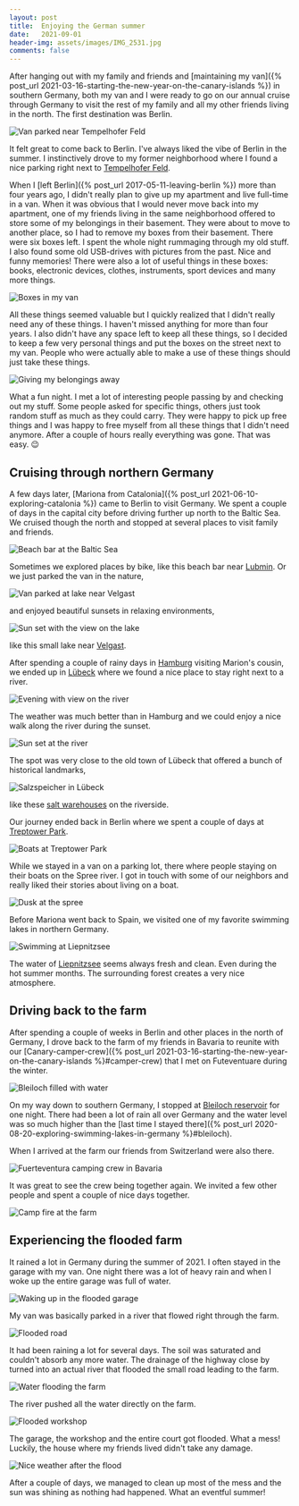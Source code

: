```yaml
---
layout: post
title:  Enjoying the German summer
date:   2021-09-01
header-img: assets/images/IMG_2531.jpg
comments: false
---
```


After hanging out with my family and friends and [maintaining my van]({% post_url 2021-03-16-starting-the-new-year-on-the-canary-islands %}) in southern Germany, both my van and I were ready to go on our annual cruise through Germany to visit the rest of my family and all my other friends living in the north. The first destination was Berlin.

![Van parked near Tempelhofer Feld](/assets/images/IMG_2452.jpg)

It felt great to come back to Berlin. I've always liked the vibe of Berlin in the summer. I instinctively drove to my former neighborhood where I found a nice parking right next to [Tempelhofer Feld](https://www.google.com/maps/place/Tempelhofer+Feld).

When I [left Berlin]({% post_url 2017-05-11-leaving-berlin %}) more than four years ago, I didn't really plan to give up my apartment and live full-time in a van. When it was obvious that I would never move back into my apartment, one of my friends living in the same neighborhood offered to store some of my belongings in their basement. They were about to move to another place, so I had to remove my boxes from their basement. There were six boxes left. I spent the whole night rummaging through my old stuff. I also found some old USB-drives with pictures from the past. Nice and funny memories! There were also a lot of useful things in these boxes: books, electronic devices, clothes, instruments, sport devices and many more things. 

![Boxes in my van](/assets/images/IMG_2454.jpg)

All these things seemed valuable but I quickly realized that I didn't really need any of these things. I haven't missed anything for more than four years. I also didn't have any space left to keep all these things, so I decided to keep a few very personal things and put the boxes on the street next to my van. People who were actually able to make a use of these things should just take these things.

![Giving my belongings away](/assets/images/IMG_2456.jpg)

What a fun night. I met a lot of interesting people passing by and checking out my stuff. Some people asked for specific things, others just took random stuff as much as they could carry. They were happy to pick up free things and I was happy to free myself from all these things that I didn't need anymore. After a couple of hours really everything was gone. That was easy. :wink:

## Cruising through northern Germany

A few days later, [Mariona from Catalonia]({% post_url 2021-06-10-exploring-catalonia %}) came to Berlin to visit Germany. We spent a couple of days in the capital city before driving further up north to the Baltic Sea. We cruised though the north and stopped at several places to visit family and friends.

![Beach bar at the Baltic Sea](/assets/images/IMG_2524.jpg)

Sometimes we explored places by bike, like this beach bar near [Lubmin](https://www.google.com/maps/place/Lubmin). Or we just parked the van in the nature,
                                             
![Van parked at lake near Velgast](/assets/images/IMG_2533.jpg)

and enjoyed beautiful sunsets in relaxing environments,

![Sun set with the view on the lake](/assets/images/IMG_2531.jpg)

like this small lake near [Velgast](https://www.google.com/maps/place/Velgast).

After spending a couple of rainy days in [Hamburg](https://www.google.com/maps/place/Hamburg) visiting Marion's cousin, we ended up in [Lübeck](https://www.google.com/maps/place/L%C3%BCbeck/) where we found a nice place to stay right next to a river.

![Evening with view on the river](/assets/images/IMG_2556.jpg)

The weather was much better than in Hamburg and we could enjoy a nice walk along the river during the sunset.

![Sun set at the river](/assets/images/IMG_2555.jpg)

The spot was very close to the old town of Lübeck that offered a bunch of historical landmarks, 

![Salzspeicher in Lübeck](/assets/images/IMG_2558.jpg)

like these [salt warehouses](https://www.google.com/maps/place/Salzspeicher/) on the riverside.

Our journey ended back in Berlin where we spent a couple of days at [Treptower Park](https://www.google.com/maps/place/Treptower+Park).

![Boats at Treptower Park](/assets/images/IMG_2569.jpg)

While we stayed in a van on a parking lot, there where people staying on their boats on the Spree river. I got in touch with some of our neighbors and really liked their stories about living on a boat.

![Dusk at the spree](/assets/images/IMG_2570.jpg)

Before Mariona went back to Spain, we visited one of my favorite swimming lakes in northern Germany.

![Swimming at Liepnitzsee](/assets/images/IMG_2596.jpg)

The water of [Liepnitzsee](https://www.google.com/maps/place/Liepnitzsee) seems always fresh and clean. Even during the hot summer months. The surrounding forest creates a very nice atmosphere.

## Driving back to the farm

After spending a couple of weeks in Berlin and other places in the north of Germany, I drove back to the farm of my friends in Bavaria to reunite with our [Canary-camper-crew]({% post_url 2021-03-16-starting-the-new-year-on-the-canary-islands %}#camper-crew) that I met on Futeventuare during the winter. 

![Bleiloch filled with water](/assets/images/IMG_2610.jpg)

On my way down to southern Germany, I stopped at [Bleiloch reservoir](https://www.google.com/maps/place/Bleilochtalsperre/) for one night. There had been a lot of rain all over Germany and the water level was so much higher than the [last time I stayed there]({% post_url 2020-08-20-exploring-swimming-lakes-in-germany %}#bleiloch).

When I arrived at the farm our friends from Switzerland were also there.

![Fuerteventura camping crew in Bavaria](/assets/images/IMG_2631.jpg)

It was great to see the crew being together again. We invited a few other people and spent a couple of nice days together.

![Camp fire at the farm](/assets/images/IMG_2637.jpg)

## Experiencing the flooded farm

It rained a lot in Germany during the summer of 2021. I often stayed in the garage with my van. One night there was a lot of heavy rain and when I woke up the entire garage was full of water.

![Waking up in the flooded garage](/assets/images/1e02b2bd-0458-417a-9942-a8bc3fb8ec04.jpg)

My van was basically parked in a river that flowed right through the farm.

![Flooded road](/assets/images/69cf7a85-efd0-4778-aab6-bf98cc23b9dd.jpg)

It had been raining a lot for several days. The soil was saturated and couldn't absorb any more water. The drainage of the highway close by turned into an actual river that flooded the small road leading to the farm.

![Water flooding the farm](/assets/images/028595f4-a660-4f86-b183-6391e81367e6.jpg)

The river pushed all the water directly on the farm.

![Flooded workshop](/assets/images/c4e42aac-3fd2-4c06-a5cb-412dc0ca8b55.jpg)

The garage, the workshop and the entire court got flooded. What a mess! Luckily, the house where my friends lived didn't take any damage.

![Nice weather after the flood](/assets/images/IMG_2789.jpg)

After a couple of days, we managed to clean up most of the mess and the sun was shining as nothing had happened. What an eventful summer!
